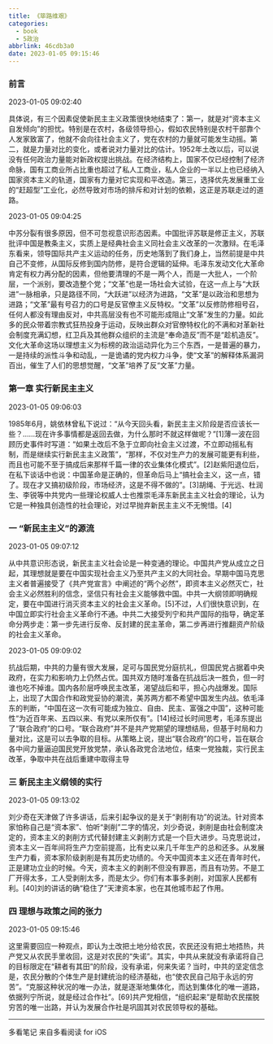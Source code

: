 ```yaml
---
title: 《筚路维艰》
categories:
  - book
  - 5政治
abbrlink: 46cdb3a0
date: 2023-01-05 09:15:46
---
```



### 前言

2023-01-05 09:02:40

具体说，有三个因素促使新民主主义政策很快地结束了：第一，就是对“资本主义自发倾向”的担忧。特别是在农村，各级领导担心，假如农民特别是农村干部靠个人发家致富了，他就不会向往社会主义了，党在农村的力量就可能发生动摇。第二，就是力量对比的变化，或者说对力量对比的估计。1952年土改以后，可以说没有任何政治力量能对新政权提出挑战。在经济结构上，国家不仅已经控制了经济命脉，国有工商业所占比重也超过了私人工商业，私人企业的一半以上也已经纳入国家资本主义的轨道，国家有力量对它实现和平改造。第三，选择优先发展重工业的“赶超型”工业化，必然导致对市场的排斥和对计划的依赖，这正是苏联走过的道路。

2023-01-05 09:04:25

中苏分裂有很多原因，但不可忽视意识形态因素。中国批评苏联是修正主义，苏联批评中国是教条主义，实质上是经典社会主义同社会主义改革的一次激辩。在毛泽东看来，领导国际共产主义运动的任务，历史地落到了我们身上，当然前提是中共自己不变修，从国际反修到国内防修，是符合逻辑的延伸。毛泽东发动文化大革命肯定有权力再分配的因素，但他要清理的不是一两个人，而是一大批人，一个阶层，一个派别，要改造整个党；“文革”也是一场社会大试验，在这一点上与“大跃进”一脉相承，只是路径不同，“大跃进”以经济为进路，“文革”是以政治和思想为进路；“文革”最有号召力的口号是反官僚主义反特权。“文革”以反修防修相号召，任何人都没有理由反对，中共高层没有也不可能形成阻止“文革”发生的力量。如此多的民众带着宗教式狂热投身于运动，反映出群众对官僚特权化的不满和对革新社会制度充满幻想，红卫兵及其他群众组织的主流是“奉命造反”而不是“趁机造反”。文化大革命这场以理想主义为标榜的政治运动异化为三个东西，一是普遍的暴力，一是持续的派性斗争和动乱，一是诡谲的党内权力斗争，使“文革”的解释体系漏洞百出，催生了人们的思想觉醒，“文革”培养了反“文革”力量。



### 第一章 实行新民主主义

2023-01-05 09:06:03

1985年6月，姚依林曾私下说过：“从今天回头看，新民主主义阶段是否应该长一些？……现在许多事情都是返回去做，为什么那时不就这样做呢？”[1]薄一波在回顾历史事件时写道：“如果土改后不急于立即向社会主义过渡，不立即动摇私有制，而是继续实行新民主主义政策”，“那样，不仅对生产力的发展可能更有利些，而且也可能不至于搞成后来那样千篇一律的农业集体化模式”。[2]赵紫阳退位后，在私下谈话中也说：中国革命是正确的，但革命后马上“搞社会主义，这一点，错了。现在才又搞初级阶段，市场经济，这是不得不做的”。[3]胡绳、于光远、杜润生、李锐等中共党内一些理论权威人士也推崇毛泽东新民主主义社会的理论，认为它是一种独具创造性的社会理论，对过早抛弃新民主主义不无惋惜。[4]



### 一 “新民主主义”的源流

2023-01-05 09:07:12

从中共意识形态说，新民主主义社会论是一种变通的理论。中国共产党从成立之日起，其理想就是要在中国实现社会主义乃至共产主义的大同社会。早期中国马克思主义者普遍接受了《共产党宣言》中阐述的“两个必然”，即资本主义必然灭亡，社会主义必然胜利的信念，坚信只有社会主义能够救中国。中共一大纲领即明确规定，要在中国进行消灭资本主义的社会主义革命。[5]不过，人们很快意识到，在中国立即实行社会主义革命行不通。中共二大接受列宁和共产国际的指导，确定革命分两步走：第一步先进行反帝、反封建的民主革命，第二步再进行推翻资产阶级的社会主义革命。

2023-01-05 09:09:02

抗战后期，中共的力量有很大发展，足可与国民党分庭抗礼，但国民党占据着中央政府，在实力和影响力上仍然占优。国共双方随时准备在抗战后决一胜负，但一时谁也吃不掉谁。国内各阶层呼唤民主改革，渴望战后和平，担心内战爆发。国际上，出现了大国合作和政党妥协的潮流，美苏两方都不希望中国发生内战。依毛泽东的判断，“中国在这一次有可能成为独立、自由、民主、富强之中国”，这种可能性“为近百年来、五四以来、有党以来所仅有”。[14]经过长时间思考，毛泽东提出了“联合政府”的口号。“联合政府”并不是共产党期望的理想结局，但基于时局和力量对比，这是可以去争取的目标。从策略上说，提出“联合政府”的口号，旨在联合各中间力量逼迫国民党开放党禁，承认各政党合法地位，结束一党独裁，实行民主改革，争取中共在战后重建中取得主导



### 三 新民主主义纲领的实行

2023-01-05 09:13:02

刘少奇在天津做了许多讲话，后来引起争议的是关于“剥削有功”的说法。针对资本家怕称自己是“资本家”、怕听“剥削”二字的情况，刘少奇说，剥削是由社会制度决定的，资本主义的剥削方式代替封建主义剥削方式是一个巨大进步。马克思说过，资本主义一百年间将生产力空前提高，比有史以来几千年生产的总和还多。从发展生产力看，资本家阶级剥削是有其历史功绩的。今天中国资本主义还在青年时代，正是建功立业的时候。今天，资本主义的剥削不但没有罪恶，而且有功劳。不是工厂开得太多，工人受剥削太多，而是太少。你们有本事多剥削，对国家人民都有利。[40]刘的讲话的确“稳住了”天津资本家，也在其他城市起了作用。



### 四 理想与政策之间的张力

2023-01-05 09:15:46

这里需要回应一种观点，即认为土改把土地分给农民，农民还没有把土地捂热，共产党又从农民手里收回，这是对农民的“失诺”。其实，中共从来就没有承诺将自己的目标限定在“耕者有其田”的阶段，没有承诺，何来失诺？当时，中共的坚定信念是，农民分散的个体生产是封建统治的经济基础，也“使农民自己陷于永远的穷苦”。“克服这种状况的唯一办法，就是逐渐地集体化，而达到集体化的唯一道路，依据列宁所说，就是经过合作社”。[69]共产党相信，“组织起来”是帮助农民摆脱穷苦的唯一出路，并认为发展合作社是巩固其对农民领导权的基础。

------

多看笔记 来自多看阅读 for iOS
